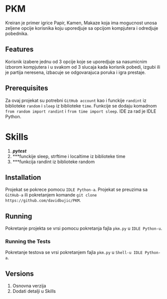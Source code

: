 # PKM

Kreiran je primer igrice Papir, Kamen, Makaze koja ima mogucnost unosa zeljene opcije korisnika koju uporedjuje sa opcijom kompjutera i odredjuje pobednika.

## Features
Korisnik izabere jednu od 3 opcije koje se uporedjuje sa nasumicnim izborom kompjutera i u svakom od 3 slucaja kada korisnik pobedi, izgubi ili je partija neresena, izbacuje se odgovarajuca poruka i igra prestaje.

## Prerequisites
Za ovaj projekat su potrebni `GitHub account` kao i funckije `randint` iz biblioteke `random` i `sleep` iz biblioteke `time`. Funkcije se dodaju komadnom `from random import randint` i `from time import sleep`. IDE za rad je IDLE Python.

# Skills
1. ***pytest***
2. ***funckije sleep, strftime i localtime iz biblioteke time
3. ***funkcija randint iz biblioteke random

## Installation
Projekat se pokrece pomocu `IDLE Python-a`. Projekat se preuzima sa `GitHub-a` ili pokretanjem komande `git clone https://github.com/davidbujic/PKM`.

## Running
Pokretanje projekta se vrsi pomocu pokretanja fajla `pkm.py` u `IDLE Python-u`.

### Running the Tests
Pokretanje testova se vrsi pokretanjem fajla `pkm.py` u `Shell-u IDLE Python-a`.

## Versions
1. Osnovna verzija
2. Dodati detalji u Skills

